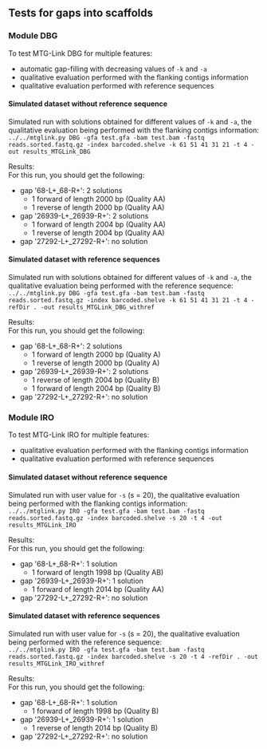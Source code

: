 ## Tests for gaps into scaffolds

### Module DBG

To test MTG-Link DBG for multiple features:  
* automatic gap-filling with decreasing values of `-k` and `-a`  
* qualitative evaluation performed with the flanking contigs information  
* qualitative evaluation performed with reference sequences

#### Simulated dataset without reference sequence

Simulated run with solutions obtained for different values of `-k` and `-a`, the qualitative evaluation being performed with the flanking contigs information:  
`../../mtglink.py DBG -gfa test.gfa -bam test.bam -fastq reads.sorted.fastq.gz -index barcoded.shelve -k 61 51 41 31 21 -t 4 -out results_MTGLink_DBG`  

Results:  
For this run, you should get the following:  
* gap '68-L+_68-R+': 2 solutions 
    * 1 forward of length 2000 bp (Quality AA)  
    * 1 reverse of length 2000 bp (Quality AA)  
* gap '26939-L+_26939-R+': 2 solutions
    * 1 forward of length 2004 bp (Quality AA)  
    * 1 reverse of length 2004 bp (Quality AA)  
* gap '27292-L+_27292-R+': no solution

#### Simulated dataset with reference sequences

Simulated run with solutions obtained for different values of `-k` and `-a`, the qualitative evaluation being performed with the reference sequence:  
`../../mtglink.py DBG -gfa test.gfa -bam test.bam -fastq reads.sorted.fastq.gz -index barcoded.shelve -k 61 51 41 31 21 -t 4 -refDir . -out results_MTGLink_DBG_withref`  

Results:  
For this run, you should get the following:  
* gap '68-L+_68-R+': 2 solutions  
    * 1 forward of length 2000 bp (Quality A)  
    * 1 reverse of length 2000 bp (Quality A)  
* gap '26939-L+_26939-R+': 2 solutions
    * 1 reverse of length 2004 bp (Quality B)  
    * 1 forward of length 2004 bp (Quality B)  
* gap '27292-L+_27292-R+': no solution

### Module IRO

To test MTG-Link IRO for multiple features:  
* qualitative evaluation performed with the flanking contigs information  
* qualitative evaluation performed with reference sequences

#### Simulated dataset without reference sequence

Simulated run with user value for `-s` (s = 20), the qualitative evaluation being performed with the flanking contigs information:  
`../../mtglink.py IRO -gfa test.gfa -bam test.bam -fastq reads.sorted.fastq.gz -index barcoded.shelve -s 20 -t 4 -out results_MTGLink_IRO`  

Results:  
For this run, you should get the following:  
* gap '68-L+_68-R+': 1 solution 
    * 1 forward of length 1998 bp (Quality AB)  
* gap '26939-L+_26939-R+': 1 solution
    * 1 forward of length 2014 bp (Quality AA)  
* gap '27292-L+_27292-R+': no solution

#### Simulated dataset with reference sequences

Simulated run with user value for `-s` (s = 20), the qualitative evaluation being performed with the reference sequence:  
`../../mtglink.py IRO -gfa test.gfa -bam test.bam -fastq reads.sorted.fastq.gz -index barcoded.shelve -s 20 -t 4 -refDir . -out results_MTGLink_IRO_withref`  

Results:  
For this run, you should get the following:  
* gap '68-L+_68-R+': 1 solution  
    * 1 forward of length 1998 bp (Quality B)  
* gap '26939-L+_26939-R+': 1 solution
    * 1 reverse of length 2014 bp (Quality B)  
* gap '27292-L+_27292-R+': no solution